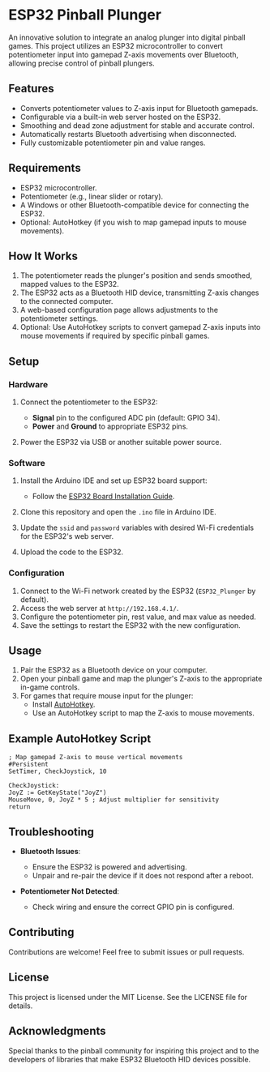 # ESP32 Pinball Plunger

An innovative solution to integrate an analog plunger into digital pinball games. This project utilizes an ESP32 microcontroller to convert potentiometer input into gamepad Z-axis movements over Bluetooth, allowing precise control of pinball plungers.

## Features

- Converts potentiometer values to Z-axis input for Bluetooth gamepads.
- Configurable via a built-in web server hosted on the ESP32.
- Smoothing and dead zone adjustment for stable and accurate control.
- Automatically restarts Bluetooth advertising when disconnected.
- Fully customizable potentiometer pin and value ranges.

## Requirements

- ESP32 microcontroller.
- Potentiometer (e.g., linear slider or rotary).
- A Windows or other Bluetooth-compatible device for connecting the ESP32.
- Optional: AutoHotkey (if you wish to map gamepad inputs to mouse movements).

## How It Works

1. The potentiometer reads the plunger's position and sends smoothed, mapped values to the ESP32.
2. The ESP32 acts as a Bluetooth HID device, transmitting Z-axis changes to the connected computer.
3. A web-based configuration page allows adjustments to the potentiometer settings.
4. Optional: Use AutoHotkey scripts to convert gamepad Z-axis inputs into mouse movements if required by specific pinball games.

## Setup

### Hardware

1. Connect the potentiometer to the ESP32:
   - **Signal** pin to the configured ADC pin (default: GPIO 34).
   - **Power** and **Ground** to appropriate ESP32 pins.

2. Power the ESP32 via USB or another suitable power source.

### Software

1. Install the Arduino IDE and set up ESP32 board support:
   - Follow the [ESP32 Board Installation Guide](https://docs.espressif.com/projects/arduino-esp32/en/latest/installing.html).

2. Clone this repository and open the `.ino` file in Arduino IDE.
3. Update the `ssid` and `password` variables with desired Wi-Fi credentials for the ESP32's web server.
4. Upload the code to the ESP32.

### Configuration

1. Connect to the Wi-Fi network created by the ESP32 (`ESP32_Plunger` by default).
2. Access the web server at `http://192.168.4.1/`.
3. Configure the potentiometer pin, rest value, and max value as needed.
4. Save the settings to restart the ESP32 with the new configuration.

## Usage

1. Pair the ESP32 as a Bluetooth device on your computer.
2. Open your pinball game and map the plunger's Z-axis to the appropriate in-game controls.
3. For games that require mouse input for the plunger:
   - Install [AutoHotkey](https://www.autohotkey.com/).
   - Use an AutoHotkey script to map the Z-axis to mouse movements.

## Example AutoHotkey Script

```ahk
; Map gamepad Z-axis to mouse vertical movements
#Persistent
SetTimer, CheckJoystick, 10

CheckJoystick:
JoyZ := GetKeyState("JoyZ")
MouseMove, 0, JoyZ * 5 ; Adjust multiplier for sensitivity
return
```

## Troubleshooting

- **Bluetooth Issues**:
  - Ensure the ESP32 is powered and advertising.
  - Unpair and re-pair the device if it does not respond after a reboot.

- **Potentiometer Not Detected**:
  - Check wiring and ensure the correct GPIO pin is configured.

## Contributing

Contributions are welcome! Feel free to submit issues or pull requests.

## License

This project is licensed under the MIT License. See the LICENSE file for details.

## Acknowledgments

Special thanks to the pinball community for inspiring this project and to the developers of libraries that make ESP32 Bluetooth HID devices possible.
